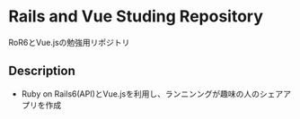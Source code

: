 Rails and Vue Studing Repository
===
RoR6とVue.jsの勉強用リポジトリ

## Description
- Ruby on Rails6(API)とVue.jsを利用し、ランニンングが趣味の人のシェアアプリを作成

